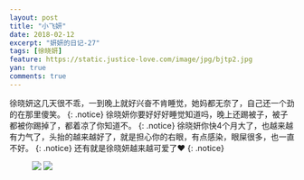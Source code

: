 ```yaml
---
layout: post
title: "小飞妍"
date: 2018-02-12
excerpt: "妍妍的日记-27"
tags: [徐晓妍]
feature: https://static.justice-love.com/image/jpg/bjtp2.jpg
yan: true
comments: true
---
```

徐晓妍这几天很不乖，一到晚上就好兴奋不肯睡觉，她妈都无奈了，自己还一个劲的在那里傻笑。
{: .notice}
徐晓妍你要好好好睡觉知道吗，晚上还踢被子，被子都被你踢掉了，都着凉了你知道不。
{: .notice}
徐晓妍你快4个月大了，也越来越有力气了，头抬的越来越好了，就是担心你的右眼，有点感染，眼屎很多，也一直不好。
{: .notice}
还有就是徐晓妍越来越可爱了❤️
{: .notice}
<figure>
    <img src="{{ site.staticUrl }}/yanyan/image/xiaofeiyan1.jpg?imageMogr2/auto-orient" />
    <img src="{{ site.staticUrl }}/yanyan/image/xiaofeiyan2.jpg?imageMogr2/auto-orient" />
</figure>
